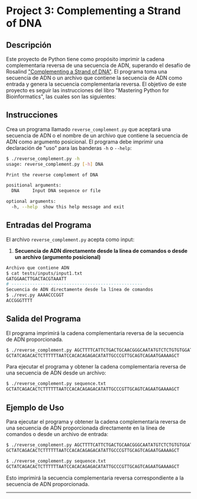 # Project 3: Complementing a Strand of DNA

## Descripción

Este proyecto de Python tiene como propósito imprimir la cadena complementaria reversa de una secuencia de ADN, superando el desafío de Rosalind ["Complementing a Strand of DNA"](https://rosalind.info/problems/revc/). El programa toma una secuencia de ADN o un archivo que contiene la secuencia de ADN como entrada y genera la secuencia complementaria reversa. El objetivo de este proyecto es seguir las instrucciones del libro "Mastering Python for Bioinformatics", las cuales son las siguientes:

## Instrucciones

Crea un programa llamado `reverse_complement.py` que aceptará una secuencia de ADN o el nombre de un archivo que contiene la secuencia de ADN como argumento posicional. El programa debe imprimir una declaración de "uso" para las banderas `-h` o `--help`:

```sh
$ ./reverse_complement.py -h
usage: reverse_complement.py [-h] DNA

Print the reverse complement of DNA

positional arguments:
  DNA     Input DNA sequence or file

optional arguments:
  -h, --help  show this help message and exit
```

## Entradas del Programa

El archivo `reverse_complement.py` acepta como input:

1. **Secuencia de ADN directamente desde la línea de comandos o desde un archivo (argumento posicional)**
```sh
Archivo que contiene ADN
$ cat tests/inputs/input1.txt
GATGGAACTTGACTACGTAAATT
# --------------------------------------------------
Secuencia de ADN directamente desde la línea de comandos
$ ./revc.py AAAACCCGGT
ACCGGGTTTT
```

## Salida del Programa

El programa imprimirá la cadena complementaria reversa de la secuencia de ADN proporcionada.

```sh
$ ./reverse_complement.py AGCTTTTCATTCTGACTGCAACGGGCAATATGTCTCTGTGTGGATTAAAAAAAGAGTGTCTGATAGCAGC
GCTATCAGACACTCTTTTTTAATCCACACAGAGACATATTGCCCGTTGCAGTCAGAATGAAAAGCT
```

Para ejecutar el programa y obtener la cadena complementaria reversa de una secuencia de ADN desde un archivo:

```sh
$ ./reverse_complement.py sequence.txt
GCTATCAGACACTCTTTTTTAATCCACACAGAGACATATTGCCCGTTGCAGTCAGAATGAAAAGCT
```

## Ejemplo de Uso

Para ejecutar el programa y obtener la cadena complementaria reversa de una secuencia de ADN proporcionada directamente en la línea de comandos o desde un archivo de entrada:

```sh
$ ./reverse_complement.py AGCTTTTCATTCTGACTGCAACGGGCAATATGTCTCTGTGTGGATTAAAAAAAGAGTGTCTGATAGCAGC
GCTATCAGACACTCTTTTTTAATCCACACAGAGACATATTGCCCGTTGCAGTCAGAATGAAAAGCT

$ ./reverse_complement.py sequence.txt
GCTATCAGACACTCTTTTTTAATCCACACAGAGACATATTGCCCGTTGCAGTCAGAATGAAAAGCT
```

Esto imprimirá la secuencia complementaria reversa correspondiente a la secuencia de ADN proporcionada.

---
